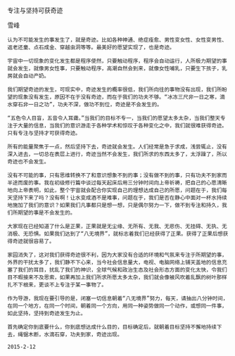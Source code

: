 专注与坚持可获奇迹

雪峰


    认为不可能发生的事发生了，就是奇迹。比如各种神通、绝症痊愈、男性变女性、女性变男性、返老还童、点石成金、穿越虫洞等等。最美好的愿望实现了，也是奇迹。

    宇宙中一切现象的变化发生都是程序使然，只要触动程序，程序会自动运行，人所极力期望的事就会发生，就像男女性事，只要触动程序，高潮自然会到来，就像女性哺乳，只要生下孩子，乳房就会自动产奶。

    我们期望奇迹的发生，可现实中，奇迹发生的概率很低，我们所向往的事物没有出现，我们所盼望的现象没有发生，原因不在于没有奇迹，而在于我们的功夫不够。“冰冻三尺非一日之寒，滴水穿石非一日之功”，功夫不深，做功不到位，奇迹是不会发生的。

    “五色令人目盲，五音令人耳聋。”当我们的目标不专一，当我们的愿望太多太杂，当我们整天专注于大量的信息，当我们的意识游走于各种学术和惊叹于各种变化之中，我们就很难获得奇迹。只有专注与坚持才可获得奇迹。

    所有的能量聚焦于一点，然后坚持下去，奇迹就会发生。人们经常是急于求成，浅尝辄止，没有深入进去，一切总在表层上进行，奇迹当然不会发生，我们所求的东西太多了，太浮躁了，所以奇迹也不会发生。

    没有不可能的事，只有思维转换不了和意识想象不到的事；没有做不到的事，只有功夫不到家而半途而废的事。我在初级修行篇中谈过每天起床后用三分钟时间向上帝祈祷，把自己的心愿清晰地向上帝表明，如此，整个宇宙就会配合你实现自己的理想达成自己的所愿，问题在于，我们每天坚持下来了吗？没有啊！让水变成酒不是难事，问题在于，我们是否在静心中面对一杯水持续地施加了我们的意识？如果我们凡事都只是想一想，只是偶尔努力一下，做不到专注和持久，我们所期望的事是不会发生的。

    大家现在已经知道了什么是正果，正果就是无尘缘、无所有、无我、无悲伤、无挂碍、无执、无消极、无恐惧。如果我们达到了“八无境界”，就标志着我们已经获得了正果。获得了正果后想获得奇迹就很容易了。

    家园消失了，这对我们获得奇迹很不利，因为大家没有合适的环境和气氛来专注于所期望的事，外界的干扰太多了，我们静不下心来，当今社会信息量大，电视、电脑网络上铺天盖地的信息充塞了我们的耳目，扰乱了我们的神识，全球气候和政治生态及社会形态方面的变化太快，令我们目不暇接来不及思索，如果再加上我们所求所愿太多太杂，我们就会像被风吹着乱飘的树叶那样扎不下根来，更谈不上专注于某一事物了。

    作为导游，我现在要引导的是，闭塞一切信息朝着“八无境界”努力，每天，请抽出八分钟时间，在同一个地方，在同一个时间，朝着同一个方向，用同一种姿势做同一个动作，或想同一件事，如此坚持，坚持到奇迹发生为止。

    首先确定你到底要什么，你到底想达成什么目的，目标确定后，就朝着目标坚持不懈地持续下去，绳锯木断，水滴石穿，功夫到家，奇迹出现。

    2015-2-12



